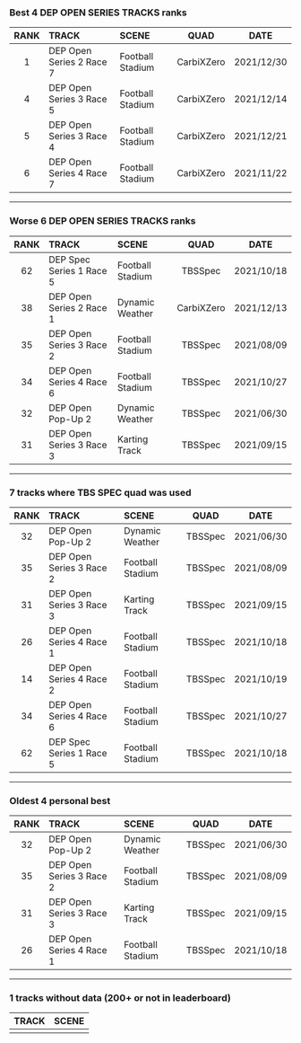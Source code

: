 ### Best 4 DEP OPEN SERIES TRACKS ranks
|RANK|TRACK|SCENE|QUAD|DATE|
|:---:|:---|:---|:---:|:---:|
|1|DEP Open Series 2 Race 7|Football Stadium|CarbiXZero|2021/12/30|
|4|DEP Open Series 3 Race 5|Football Stadium|CarbiXZero|2021/12/14|
|5|DEP Open Series 3 Race 4|Football Stadium|CarbiXZero|2021/12/21|
|6|DEP Open Series 4 Race 7|Football Stadium|CarbiXZero|2021/11/22|
---
### Worse 6 DEP OPEN SERIES TRACKS ranks
|RANK|TRACK|SCENE|QUAD|DATE|
|:---:|:---|:---|:---:|:---:|
|62|DEP Spec Series 1 Race 5|Football Stadium|TBSSpec|2021/10/18|
|38|DEP Open Series 2 Race 1|Dynamic Weather|CarbiXZero|2021/12/13|
|35|DEP Open Series 3 Race 2|Football Stadium|TBSSpec|2021/08/09|
|34|DEP Open Series 4 Race 6|Football Stadium|TBSSpec|2021/10/27|
|32|DEP Open Pop-Up 2|Dynamic Weather|TBSSpec|2021/06/30|
|31|DEP Open Series 3 Race 3|Karting Track|TBSSpec|2021/09/15|
---
### 7 tracks where TBS SPEC quad was used
|RANK|TRACK|SCENE|QUAD|DATE|
|:---:|:---|:---|:---:|:---:|
|32|DEP Open Pop-Up 2|Dynamic Weather|TBSSpec|2021/06/30|
|35|DEP Open Series 3 Race 2|Football Stadium|TBSSpec|2021/08/09|
|31|DEP Open Series 3 Race 3|Karting Track|TBSSpec|2021/09/15|
|26|DEP Open Series 4 Race 1|Football Stadium|TBSSpec|2021/10/18|
|14|DEP Open Series 4 Race 2|Football Stadium|TBSSpec|2021/10/19|
|34|DEP Open Series 4 Race 6|Football Stadium|TBSSpec|2021/10/27|
|62|DEP Spec Series 1 Race 5|Football Stadium|TBSSpec|2021/10/18|
---
### Oldest 4 personal best
|RANK|TRACK|SCENE|QUAD|DATE|
|:---:|:---|:---|:---:|:---:|
|32|DEP Open Pop-Up 2|Dynamic Weather|TBSSpec|2021/06/30|
|35|DEP Open Series 3 Race 2|Football Stadium|TBSSpec|2021/08/09|
|31|DEP Open Series 3 Race 3|Karting Track|TBSSpec|2021/09/15|
|26|DEP Open Series 4 Race 1|Football Stadium|TBSSpec|2021/10/18|
---
### 1 tracks without data (200+ or not in leaderboard)
|TRACK|SCENE|
|:---|:---|
|||
